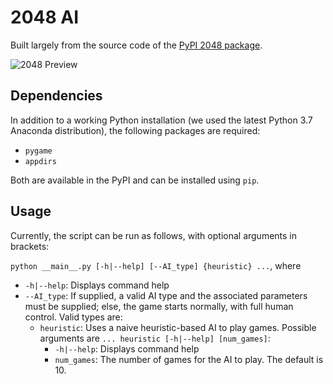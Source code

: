 # 2048 AI

Built largely from the source code of the [PyPI 2048 package](https://github.com/quantum5/2048).

![2048 Preview](https://guanzhong.ca/assets/projects/2048-2fd91615603e0f5fed0299df4524c4494968c7b1d762cbb0209354cfa2215639.png)

## Dependencies

In addition to a working Python installation (we used the latest Python 3.7 Anaconda distribution), the following
packages are required:
* `pygame`
* `appdirs`

Both are available in the PyPI and can be installed using `pip`.

## Usage

Currently, the script can be run as follows, with optional arguments in brackets:

`python __main__.py [-h|--help] [--AI_type] {heuristic} ...`, where
* `-h|--help`: Displays command help
* `--AI_type`: If supplied, a valid AI type and the associated parameters must be supplied; else, the game starts
normally, with full human control. Valid types are:
    * `heuristic`: Uses a naive heuristic-based AI to play games. Possible arguments are
    `... heuristic [-h|--help] [num_games]`:
        * `-h|--help`: Displays command help
        * `num_games`: The number of games for the AI to play. The default is 10.